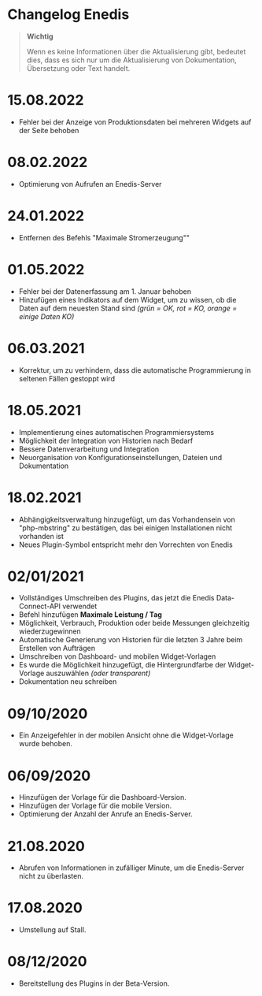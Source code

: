 # Changelog Enedis

>**Wichtig**
>
>Wenn es keine Informationen über die Aktualisierung gibt, bedeutet dies, dass es sich nur um die Aktualisierung von Dokumentation, Übersetzung oder Text handelt.

# 15.08.2022

- Fehler bei der Anzeige von Produktionsdaten bei mehreren Widgets auf der Seite behoben

# 08.02.2022

- Optimierung von Aufrufen an Enedis-Server

# 24.01.2022

- Entfernen des Befehls "Maximale Stromerzeugung""

# 01.05.2022

- Fehler bei der Datenerfassung am 1. Januar behoben
- Hinzufügen eines Indikators auf dem Widget, um zu wissen, ob die Daten auf dem neuesten Stand sind *(grün = OK, rot = KO, orange = einige Daten KO)*

# 06.03.2021

- Korrektur, um zu verhindern, dass die automatische Programmierung in seltenen Fällen gestoppt wird

# 18.05.2021

- Implementierung eines automatischen Programmiersystems
- Möglichkeit der Integration von Historien nach Bedarf
- Bessere Datenverarbeitung und Integration
- Neuorganisation von Konfigurationseinstellungen, Dateien und Dokumentation

# 18.02.2021

- Abhängigkeitsverwaltung hinzugefügt, um das Vorhandensein von "php-mbstring" zu bestätigen, das bei einigen Installationen nicht vorhanden ist
- Neues Plugin-Symbol entspricht mehr den Vorrechten von Enedis

# 02/01/2021

- Vollständiges Umschreiben des Plugins, das jetzt die Enedis Data-Connect-API verwendet
- Befehl hinzufügen **Maximale Leistung / Tag**
- Möglichkeit, Verbrauch, Produktion oder beide Messungen gleichzeitig wiederzugewinnen
- Automatische Generierung von Historien für die letzten 3 Jahre beim Erstellen von Aufträgen
- Umschreiben von Dashboard- und mobilen Widget-Vorlagen
- Es wurde die Möglichkeit hinzugefügt, die Hintergrundfarbe der Widget-Vorlage auszuwählen *(oder transparent)*
- Dokumentation neu schreiben

# 09/10/2020

- Ein Anzeigefehler in der mobilen Ansicht ohne die Widget-Vorlage wurde behoben.

# 06/09/2020

- Hinzufügen der Vorlage für die Dashboard-Version.
- Hinzufügen der Vorlage für die mobile Version.
- Optimierung der Anzahl der Anrufe an Enedis-Server.

# 21.08.2020

- Abrufen von Informationen in zufälliger Minute, um die Enedis-Server nicht zu überlasten.

# 17.08.2020

- Umstellung auf Stall.

# 08/12/2020

- Bereitstellung des Plugins in der Beta-Version.
